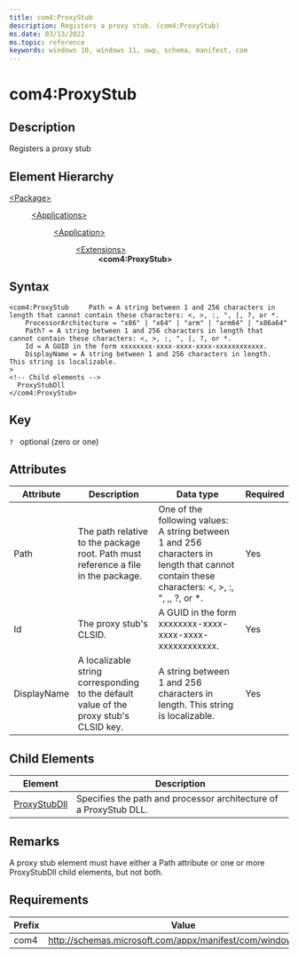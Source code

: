 ```yaml
---
title: com4:ProxyStub
description: Registers a proxy stub. (com4:ProxyStub)
ms.date: 03/13/2022
ms.topic: reference
keywords: windows 10, windows 11, uwp, schema, manifest, com
---
```


# com4:ProxyStub



## Description
Registers a proxy stub 



## Element Hierarchy
<dl><dt><a href = "element-package.md">&lt;Package&gt;</a></dt>
<dd>
<dl><dt><a href = "element-applications.md">&lt;Applications&gt;</a></dt>
<dd>
<dl><dt><a href = "element-application.md">&lt;Application&gt;</a></dt>
<dd>
<dl><dt><a href = "element-1-extensions.md">&lt;Extensions&gt;</a></dt>
<dd>
<dd><b>&lt;com4:ProxyStub&gt;</b></dd></dd>
</dl>
</dd>
</dl>
</dd>
</dl>
</dd>
</dl>

## Syntax
```syntax
<com4:ProxyStub     Path = A string between 1 and 256 characters in length that cannot contain these characters: <, >, :, ", |, ?, or *.
    ProcessorArchitecture = "x86" | "x64" | "arm" | "arm64" | "x86a64"
    Path? = A string between 1 and 256 characters in length that cannot contain these characters: <, >, :, ", |, ?, or *.
    Id = A GUID in the form xxxxxxxx-xxxx-xxxx-xxxx-xxxxxxxxxxxx.
    DisplayName = A string between 1 and 256 characters in length. This string is localizable.
>
<!-- Child elements -->
  ProxyStubDll
</com4:ProxyStub>
```

## Key
`?`    optional (zero or one) 


## Attributes

| Attribute | Description | Data type | Required |
| -----------| -------------| -----------| ----------|
| Path | The path relative to the package root. Path must reference a file in the package. | One of the following values: A string between 1 and 256 characters in length that cannot contain these characters: <, >, :, ", ,, ?, or *.| Yes |
| Id | The proxy stub's CLSID. | A GUID in the form xxxxxxxx-xxxx-xxxx-xxxx-xxxxxxxxxxxx.| Yes |
| DisplayName | A localizable string corresponding to the default value of the proxy stub's CLSID key. | A string between 1 and 256 characters in length. This string is localizable.| Yes |


## Child Elements

| Element | Description |
| -----------| -------------|
| [ProxyStubDll](element-com4-proxystubdll.md) | Specifies the path and processor architecture of a ProxyStub DLL. |

## Remarks
A proxy stub element must have either a Path attribute or one or more ProxyStubDll child elements, but not both.

## Requirements
| Prefix | Value |
| ---------------| -------------------------------------------------------------|
| com4 | http://schemas.microsoft.com/appx/manifest/com/windows10/4 |
